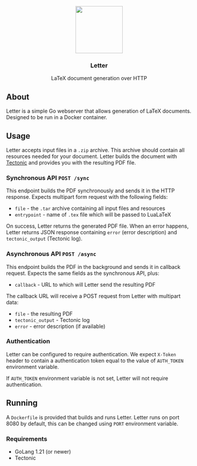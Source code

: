 <div align="center">
    <img src="https://user-images.githubusercontent.com/11409143/172726035-c993eaa9-7fac-4700-91c8-857351cfee2c.png" width="128" height="128" />
    <h3>Letter</h3>
    <p>LaTeX document generation over HTTP</p>
</div>

## About

Letter is a simple Go webserver that allows generation of LaTeX documents.
Designed to be run in a Docker container.

## Usage

Letter accepts input files in a `.zip` archive. This archive should contain
all resources needed for your document. Letter builds the document with [Tectonic](https://tectonic-typesetting.github.io/en-US/)
and provides you with the resulting PDF file.

### Synchronous API `POST /sync`

This endpoint builds the PDF synchronously and sends it in the HTTP response.
Expects multipart form request with the following fields:
- `file` - the `.tar` archive containing all input files and resources
- `entrypoint` - name of `.tex` file which will be passed to LuaLaTeX

On success, Letter returns the generated PDF file. When an error happens,
Letter returns JSON response containing `error` (error description)
and `tectonic_output` (Tectonic log).

### Asynchronous API `POST /async`

This endpoint builds the PDF in the background and sends it in callback request.
Expects the same fields as the synchronous API, plus:
- `callback` - URL to which will Letter send the resulting PDF

The callback URL will receive a POST request from Letter with multipart data:
- `file` - the resulting PDF
- `tectonic_output` - Tectonic log
- `error` - error description (if available)

### Authentication

Letter can be configured to require authentication. We expect `X-Token` header
to contain a authentication token equal to the value of `AUTH_TOKEN` environment
variable.

If `AUTH_TOKEN` environment variable is not set, Letter will not require authentication.

## Running

A `Dockerfile` is provided that builds and runs Letter. Letter runs on port 8080 by default,
this can be changed using `PORT` environment variable.

### Requirements

- GoLang 1.21 (or newer) 
- Tectonic
